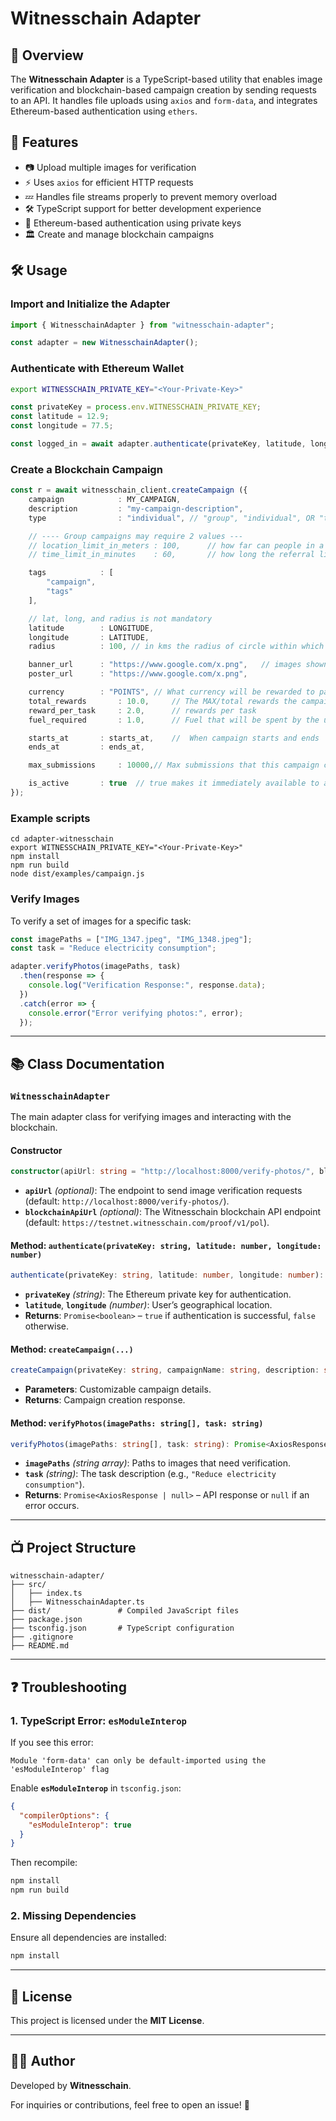 # Witnesschain Adapter

## 📌 Overview
The **Witnesschain Adapter** is a TypeScript-based utility that enables image verification and blockchain-based campaign creation by sending requests to an API. It handles file uploads using `axios` and `form-data`, and integrates Ethereum-based authentication using `ethers`.

## 🚀 Features
- 📷 Upload multiple images for verification
- ⚡ Uses `axios` for efficient HTTP requests
- 💤 Handles file streams properly to prevent memory overload
- 🛠️ TypeScript support for better development experience
- 🔑 Ethereum-based authentication using private keys
- 🏛️ Create and manage blockchain campaigns

## 🛠️ Usage

### **Import and Initialize the Adapter**
```typescript
import { WitnesschainAdapter } from "witnesschain-adapter";

const adapter = new WitnesschainAdapter();
```

### **Authenticate with Ethereum Wallet**
```sh
export WITNESSCHAIN_PRIVATE_KEY="<Your-Private-Key>"
```

```typescript
const privateKey = process.env.WITNESSCHAIN_PRIVATE_KEY; 
const latitude = 12.9;
const longitude = 77.5;

const logged_in = await adapter.authenticate(privateKey, latitude, longitude);
```

### **Create a Blockchain Campaign**
```typescript
const r = await witnesschain_client.createCampaign ({
	campaign			: MY_CAMPAIGN,
	description			: "my-campaign-description",
	type				: "individual",	// "group", "individual", OR "task"

	// ---- Group campaigns may require 2 values ---
	// location_limit_in_meters	: 100,		// how far can people in a group can be
	// time_limit_in_minutes	: 60,		// how long the referral link is valid

	tags			: [
		"campaign",
		"tags"
	],

	// lat, long, and radius is not mandatory
	latitude		: LONGITUDE,
	longitude		: LATITUDE,
	radius			: 100, // in kms the radius of circle within which the campaign is valid

	banner_url		: "https://www.google.com/x.png",	// images shown to user 
	poster_url		: "https://www.google.com/x.png",

	currency		: "POINTS",	// What currency will be rewarded to participants
	total_rewards		: 10.0,		// The MAX/total rewards the campaign can give
	reward_per_task		: 2.0,		// rewards per task
	fuel_required		: 1.0,		// Fuel that will be spent by the user for this task

	starts_at		: starts_at,	//  When campaign starts and ends
	ends_at			: ends_at,

	max_submissions		: 10000,// Max submissions that this campaign can accept

	is_active		: true	// true makes it immediately available to all users
});
```

### **Example scripts**
```
cd adapter-witnesschain
export WITNESSCHAIN_PRIVATE_KEY="<Your-Private-Key>"
npm install
npm run build
node dist/examples/campaign.js
```


### **Verify Images**
To verify a set of images for a specific task:

```typescript
const imagePaths = ["IMG_1347.jpeg", "IMG_1348.jpeg"];
const task = "Reduce electricity consumption";

adapter.verifyPhotos(imagePaths, task)
  .then(response => {
    console.log("Verification Response:", response.data);
  })
  .catch(error => {
    console.error("Error verifying photos:", error);
  });
```

---

## 📚 Class Documentation

### **`WitnesschainAdapter`**
The main adapter class for verifying images and interacting with the blockchain.

#### **Constructor**
```typescript
constructor(apiUrl: string = "http://localhost:8000/verify-photos/", blockchainApiUrl: string = "https://testnet.witnesschain.com/proof/v1/pol")
```
- **`apiUrl`** *(optional)*: The endpoint to send image verification requests (default: `http://localhost:8000/verify-photos/`).
- **`blockchainApiUrl`** *(optional)*: The Witnesschain blockchain API endpoint (default: `https://testnet.witnesschain.com/proof/v1/pol`).

#### **Method: `authenticate(privateKey: string, latitude: number, longitude: number)`**
```typescript
authenticate(privateKey: string, latitude: number, longitude: number): Promise<boolean>
```
- **`privateKey`** *(string)*: The Ethereum private key for authentication.
- **`latitude`**, **`longitude`** *(number)*: User’s geographical location.
- **Returns**: `Promise<boolean>` – `true` if authentication is successful, `false` otherwise.

#### **Method: `createCampaign(...)`**
```typescript
createCampaign(privateKey: string, campaignName: string, description: string, createdBy: string, latitude: number, longitude: number, radius: number, totalRewards: number, rewardPerTask: number, fuelRequired: number): Promise<any>
```
- **Parameters**: Customizable campaign details.
- **Returns**: Campaign creation response.

#### **Method: `verifyPhotos(imagePaths: string[], task: string)`**
```typescript
verifyPhotos(imagePaths: string[], task: string): Promise<AxiosResponse | null>
```
- **`imagePaths`** *(string array)*: Paths to images that need verification.
- **`task`** *(string)*: The task description (e.g., `"Reduce electricity consumption"`).
- **Returns**: `Promise<AxiosResponse | null>` – API response or `null` if an error occurs.

---

## 📺 Project Structure
```
witnesschain-adapter/
├── src/
│   ├── index.ts
│   ├── WitnesschainAdapter.ts
├── dist/               # Compiled JavaScript files
├── package.json
├── tsconfig.json       # TypeScript configuration
├── .gitignore
├── README.md
```

---

## ❓ Troubleshooting
### **1. TypeScript Error: `esModuleInterop`**
If you see this error:
```
Module 'form-data' can only be default-imported using the 'esModuleInterop' flag
```
Enable **`esModuleInterop`** in `tsconfig.json`:

```json
{
  "compilerOptions": {
    "esModuleInterop": true
  }
}
```
Then recompile:
```sh
npm install
npm run build
```

### **2. Missing Dependencies**
Ensure all dependencies are installed:
```sh
npm install
```

---

## 💜 License
This project is licensed under the **MIT License**.

---

## 👨‍💻 Author
Developed by **Witnesschain**.

For inquiries or contributions, feel free to open an issue! 🚀

